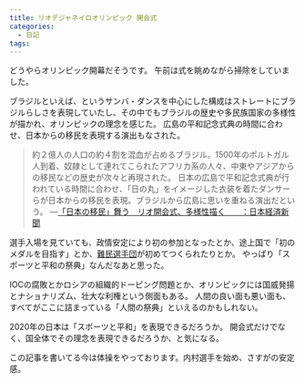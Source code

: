 ```yaml
---
title: リオデジャネイロオリンピック 開会式
categories:
  - 日記
tags:
---
```


どうやらオリンピック開幕だそうです。
午前は式を眺めながら掃除をしていました。

ブラジルといえば、というサンバ・ダンスを中心にした構成はストレートにブラジルらしさを表現していたし、その中でもブラジルの歴史や多民族国家の多様性が描かれ、オリンピックの理念を感じた。
広島の平和記念式典の時間に合わせ、日本からの移民を表現する演出もなされた。

> 約２億人の人口の約４割を混血が占めるブラジル。1500年のポルトガル人到着、奴隷として連れてこられたアフリカ系の人々、中東やアジアからの移民などの歴史が次々と再現された。
> 日本の広島で平和記念式典が行われている時間に合わせ、「日の丸」をイメージした衣装を着たダンサーらが日本からの移民を表現。ブラジルから広島に思いを重ねる演出だという。
> ―[「日本の移民」舞う　リオ開会式、多様性描く　　：日本経済新聞](http://www.nikkei.com/article/DGXLASDG06H45_W6A800C1CR0000/)

選手入場を見ていても、政情安定により初の参加となったとか、途上国で「初のメダルを目指す」とか、[難民選手団](http://www.nikkei.com/article/DGXLASDH06H1E_W6A800C1UUB000/)が初めてつくられたりとか。
やっぱり「スポーツと平和の祭典」なんだなあと思った。

IOCの腐敗とかロシアの組織的ドーピング問題とか、オリンピックには国威発揚とナショナリズム、壮大な利権という側面もある。
人間の良い面も悪い面も、すべてがここに詰まっている「人間の祭典」といえるのかもしれない。

2020年の日本は「スポーツと平和」を表現できるだろうか。
開会式だけでなく、国全体でその理念を表現できるだろうか、と気になる。

この記事を書いてる今は体操をやっております。内村選手を始め、さすがの安定感。
